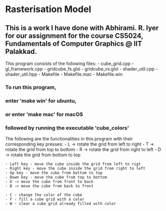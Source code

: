 # Rasterisation Model

## This is a work I have done with Abhirami. R. Iyer for our assignment for the course CS5024, Fundamentals of Computer Graphics @ IIT Palakkad.

This program consists of the following files:
    - cube_grid.cpp
    - gl_framework.cpp
    - gridcube_fs.glsl
    - gridcube_vs.glsl
    - shader_util.cpp
    - shader_util.hpp
    - Makefile
        - Makefile.mac
        - Makefile.win

### To run this program, 
### enter 'make win' for ubuntu,
### or enter 'make mac' for macOS
### followed by running the executable 'cube_colors'

The following are the functionalities in this program with their corresponding key presses:
    - L -> rotate the grid from left to right
    - T -> rotate the grid from top to bottom
    - R -> rotate the grid from right to left
    - D -> rotate the grid from bottom to top

    - Left key - move the cube inside the grid from left to rigt
    - Right key - move the cube inside the grid from right to left
    - Up key - move the cube from bottom to top
    - Down key - move the cube from top to bottom
    - U -> move the cube from front to back
    - B -> move the cube from back to front

    - C - change the color of the cube
    - F - fill a cube grid with a color
    - W - clear a cube grid already filled with color